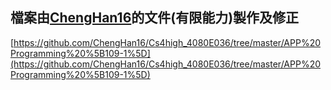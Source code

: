 ## 檔案由[ChengHan16](https://github.com/Chenghan16)的文件(有限能力)製作及修正
[https://github.com/ChengHan16/Cs4high_4080E036/tree/master/APP%20Programming%20%5B109-1%5D](https://github.com/ChengHan16/Cs4high_4080E036/tree/master/APP%20Programming%20%5B109-1%5D)
